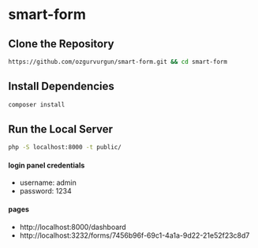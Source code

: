 # smart-form


## Clone the Repository

```bash
https://github.com/ozgurvurgun/smart-form.git && cd smart-form
```


## Install Dependencies

```bash
composer install
```


## Run the Local Server

```bash
php -S localhost:8000 -t public/
```

#### login panel credentials
- username: admin
- password: 1234

#### pages
- http://localhost:8000/dashboard
- http://localhost:3232/forms/7456b96f-69c1-4a1a-9d22-21e52f23c8d7
